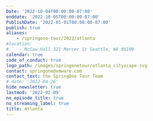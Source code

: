 ```yaml
---
Date: '2022-10-04T00:00:00-07:00'
enddate: '2022-10-05T00:00:00-07:00'
PublishDate: '2022-01-01T00:00:00-07:00'
publish: true
aliases:
    - /springone-tour/2022/atlanta
#location:
#    - McCaw Hall 321 Mercer St Seattle, WA 98109
calendar: true
code_of_conduct: true
logo_path: /images/springonetour/atlanta_cityscape.svg
contact: springone@vmware.com
contact_text: the SpringOne Tour Team
# date: '2022-04-26'
hide_newsletter: true
lastmod: '2022-02-09'
no_episode_title: true
no_streaming_label: true
title: Atlanta
---
```

